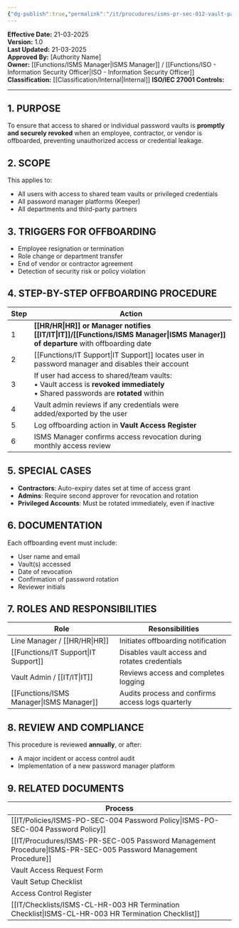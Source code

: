 ```yaml
---
{"dg-publish":true,"permalink":"/it/procudures/isms-pr-sec-012-vault-password-manager-offboarding-procedure/","tags":["procedure"],"noteIcon":"default"}
---
```


**Effective Date:** 21-03-2025  
**Version:** 1.0  
**Last Updated:** 21-03-2025  
**Approved By:** [Authority Name]  
**Owner:** [[Functions/ISMS Manager\|ISMS Manager]] / [[Functions/ISO - Information Security Officer\|ISO - Information Security Officer]]
**Classification:** [[Classification/Internal\|Internal]]
**ISO/IEC 27001 Controls:** 

---
## **1. PURPOSE**  
To ensure that access to shared or individual password vaults is **promptly and securely revoked** when an employee, contractor, or vendor is offboarded, preventing unauthorized access or credential leakage.
## **2. SCOPE**
This applies to:
- All users with access to shared team vaults or privileged credentials
- All password manager platforms (Keeper)
- All departments and third-party partners
## **3. TRIGGERS FOR OFFBOARDING** 
 - Employee resignation or termination
- Role change or department transfer
- End of vendor or contractor agreement
- Detection of security risk or policy violation
## **4. STEP-BY-STEP OFFBOARDING PROCEDURE**

| Step | Action                                                                                                                              |
| ---- | ----------------------------------------------------------------------------------------------------------------------------------- |
| 1    | **[[HR/HR\|HR]] or Manager notifies [[IT/IT\|IT]]/[[Functions/ISMS Manager\|ISMS Manager]] of departure** with offboarding date                                           |
| 2    | [[Functions/IT Support\|IT Support]] locates user in password manager and disables their account                                                          |
| 3    | If user had access to shared/team vaults:<br>• Vault access is **revoked immediately**<br>• Shared passwords are **rotated** within |
| 4    | Vault admin reviews if any credentials were added/exported by the user                                                              |
| 5    | Log offboarding action in **Vault Access Register**                                                                                 |
| 6    | ISMS Manager confirms access revocation during monthly access review                                                                |
## **5. SPECIAL CASES**  
- **Contractors**: Auto-expiry dates set at time of access grant
- **Admins**: Require second approver for revocation and rotation
- **Privileged Accounts**: Must be rotated immediately, even if inactive
## **6. DOCUMENTATION** 
Each offboarding event must include:
- User name and email
- Vault(s) accessed
- Date of revocation
- Confirmation of password rotation
- Reviewer initials
## **7. ROLES AND RESPONSIBILITIES**  

| Role                  | Resonsibilities                                   |
| --------------------- | ------------------------------------------------- |
| Line Manager / [[HR/HR\|HR]] | Initiates offboarding notification                |
| [[Functions/IT Support\|IT Support]]        | Disables vault access and rotates credentials     |
| Vault Admin / [[IT/IT\|IT]]  | Reviews access and completes logging              |
| [[Functions/ISMS Manager\|ISMS Manager]]      | Audits process and confirms access logs quarterly |
## **8. REVIEW AND COMPLIANCE**
This procedure is reviewed **annually**, or after:
- A major incident or access control audit
- Implementation of a new password manager platform
## **9. RELATED DOCUMENTS**

| Process                                           |
| ------------------------------------------------- |
| [[IT/Policies/ISMS-PO-SEC-004 Password Policy\|ISMS-PO-SEC-004 Password Policy]]               |
| [[IT/Procudures/ISMS-PR-SEC-005 Password Management Procedure\|ISMS-PR-SEC-005 Password Management Procedure]] |
| Vault Access Request Form                         |
| Vault Setup Checklist                             |
| Access Control Register                           |
| [[IT/Checklists/ISMS-CL-HR-003 HR Termination Checklist\|ISMS-CL-HR-003 HR Termination Checklist]]        |








